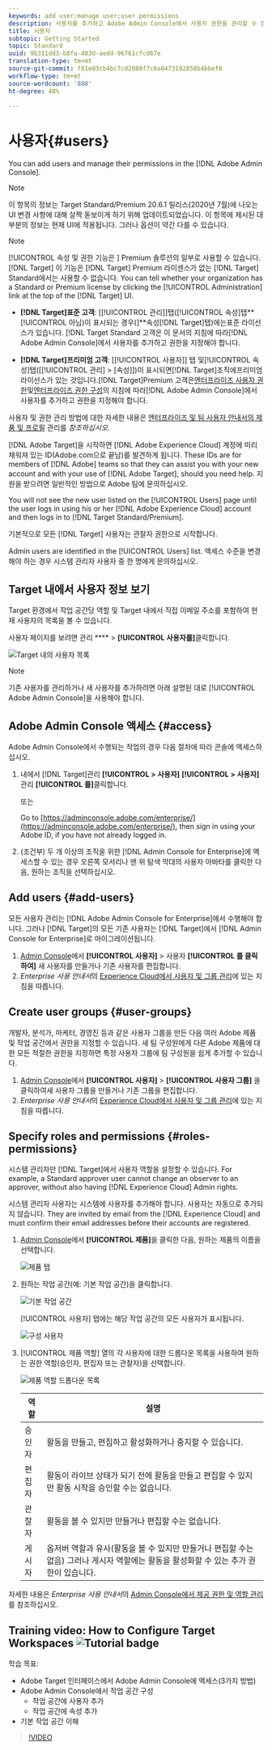 ```yaml
---
keywords: add user;manage user;user permissions
description: 사용자를 추가하고 Adobe Admin Console에서 사용자 권한을 관리할 수 있습니다.
title: 사용자
subtopic: Getting Started
topic: Standard
uuid: 9b311dd3-b8fa-483d-aedd-96761cfcd67e
translation-type: tm+mt
source-git-commit: f81e03cb4bc7cd2080f7c8a8473192858b4bbef8
workflow-type: tm+mt
source-wordcount: '888'
ht-degree: 48%

---
```



# 사용자{#users}

You can add users and manage their permissions in the [!DNL Adobe Admin Console].

>[!NOTE]
>
>이 항목의 정보는 Target Standard/Premium 20.6.1 릴리스(2020년 7월)에 나오는 UI 변경 사항에 대해 살짝 돋보이게 하기 위해 업데이트되었습니다. 이 항목에 제시된 대부분의 정보는 현재 UI에 적용됩니다. 그러나 옵션이 약간 다를 수 있습니다.

>[!NOTE]
>
>[!UICONTROL 속성 및 권한 기능은 ] Premium 솔루션의 일부로 사용할 수 있습니다. [!DNL Target] 이 기능은 [!DNL Target] Premium 라이센스가 없는 [!DNL Target] Standard에서는 사용할 수 없습니다.
>You can tell whether your organization has a Standard or Premium license by clicking the [!UICONTROL Administration] link at the top of the [!DNL Target] UI.
>
>* **[!DNL Target]표준 고객&#x200B;**: [[!UICONTROL 관리]]탭([!UICONTROL 속성]탭**[!UICONTROL 아님)이 표시되는 경우(]**속성[!DNL Target]탭)에는표준 라이선스가 있습니다. [!DNL Target Standard 고객은 이 문서의 지침에 따라[!DNL Adobe Admin Console]에서 사용자를 추가하고 권한을 지정해야 합니다.
   >
   >
* **[!DNL Target]프리미엄 고객&#x200B;**: [[!UICONTROL 사용자]] 탭 및[!UICONTROL 속성]탭([[!UICONTROL 관리] > [속성]])이 표시되면[!DNL Target]조직에프리미엄 라이선스가 있는 것입니다.[!DNL Target]Premium 고객은[엔터프라이즈 사용자 권한](/help/administrating-target/c-user-management/property-channel/property-channel.md)및[엔터프라이즈 권한 구성](/help/administrating-target/c-user-management/property-channel/properties-overview.md)의 지침에 따라[!DNL Adobe Admin Console]에서 사용자를 추가하고 권한을 지정해야 합니다.
>
>
사용자 및 권한 관리 방법에 대한 자세한 내용은 [엔터프라이즈 및 팀 사용자 안내서의 제품 및 프로필](https://helpx.adobe.com/enterprise/using/manage-products-and-profiles.html) 관리를 *참조하십시오*.

[!DNL Adobe Target]을 시작하면 [!DNL Adobe Experience Cloud] 계정에 미리 채워져 있는 ID(Adobe.com으로 끝남)를 발견하게 됩니다. These IDs are for members of [!DNL Adobe] teams so that they can assist you with your new account and with your use of [!DNL Adobe Target], should you need help. 지원을 받으려면 일반적인 방법으로 Adobe 팀에 문의하십시오.

You will not see the new user listed on the [!UICONTROL Users] page until the user logs in using his or her [!DNL Adobe Experience Cloud] account and then logs in to [!DNL Target Standard/Premium].

기본적으로 모든 [!DNL Target] 사용자는 관찰자 권한으로 시작합니다.

Admin users are identified in the [!UICONTROL Users] list. 액세스 수준을 변경해야 하는 경우 시스템 관리자 사용자 중 한 명에게 문의하십시오.

## Target 내에서 사용자 정보 보기

Target 환경에서 작업 공간당 역할 및 Target 내에서 직접 이메일 주소를 포함하여 현재 사용자의 목록을 볼 수 있습니다.

사용자 페이지를 보려면 관리 **** > **[!UICONTROL 사용자를]**&#x200B;클릭합니다.

![Target 내의 사용자 목록](/help/administrating-target/c-user-management/c-user-management/assets/user-list-target.png)

>[!NOTE]
>
>기존 사용자를 관리하거나 새 사용자를 추가하려면 아래 설명된 대로 [!UICONTROL Adobe Admin Console]을 사용해야 합니다.

## Adobe Admin Console 액세스 {#access}

Adobe Admin Console에서 수행되는 작업의 경우 다음 절차에 따라 콘솔에 액세스하십시오.

1. 내에서 [!DNL Target]관리 **[!UICONTROL > 사용자]** **[!UICONTROL > 사용자]** 관리 **[!UICONTROL 를]**&#x200B;클릭합니다.

   또는

   Go to [https://adminconsole.adobe.com/enterprise/](https://adminconsole.adobe.com/enterprise/), then sign in using your Adobe ID, if you have not already logged in.

1. (조건부) 두 개 이상의 조직을 위한 [!DNL Admin Console for Enterprise]에 액세스할 수 있는 경우 오른쪽 모서리나 맨 위 탐색 막대의 사용자 아바타를 클릭한 다음, 원하는 조직을 선택하십시오.

## Add users {#add-users}

모든 사용자 관리는 [!DNL Adobe Admin Console for Enterprise]에서 수행해야 합니다. 그러나 [!DNL Target]의 모든 기존 사용자는 [!DNL Target]에서 [!DNL Admin Console for Enterprise]로 마이그레이션됩니다.

1. [Admin Console](../../../administrating-target/c-user-management/c-user-management/user-management.md#section_79796E0227D048F59BAE0AB02E544EBE)에서 **[!UICONTROL 사용자]** > 사용자 **[!UICONTROL 를 클릭하여]** 새 사용자를 만들거나 기존 사용자를 편집합니다.
1. *Enterprise 사용 안내서*&#x200B;의 [Experience Cloud에서 사용자 및 그룹 관리](https://helpx.adobe.com/enterprise/help/users.html)에 있는 지침을 따릅니다.

## Create user groups {#user-groups}

개발자, 분석가, 마케터, 경영진 등과 같은 사용자 그룹을 만든 다음 여러 Adobe 제품 및 작업 공간에서 권한을 지정할 수 있습니다. 새 팀 구성원에게 다른 Adobe 제품에 대한 모든 적절한 권한을 지정하면 특정 사용자 그룹에 팀 구성원을 쉽게 추가할 수 있습니다.

1. [Admin Console](../../../administrating-target/c-user-management/c-user-management/user-management.md#section_79796E0227D048F59BAE0AB02E544EBE)에서 **[!UICONTROL 사용자]** > **[!UICONTROL 사용자 그룹]** 을 클릭하여새 사용자 그룹을 만들거나 기존 그룹을 편집합니다.
1. *Enterprise 사용 안내서*&#x200B;의 [Experience Cloud에서 사용자 및 그룹 관리](https://helpx.adobe.com/enterprise/help/users.html)에 있는 지침을 따릅니다.

## Specify roles and permissions {#roles-permissions}

시스템 관리자만 [!DNL Target]에서 사용자 역할을 설정할 수 있습니다. For example, a Standard approver user cannot change an observer to an approver, without also having [!DNL Experience Cloud] Admin rights.

시스템 관리자 사용자는 시스템에 사용자를 추가해야 합니다. 사용자는 자동으로 추가되지 않습니다. They are invited by email from the [!DNL Experience Cloud] and must confirm their email addresses before their accounts are registered.

1. [Admin Console](../../../administrating-target/c-user-management/c-user-management/user-management.md#section_79796E0227D048F59BAE0AB02E544EBE)에서 **[!UICONTROL 제품]**&#x200B;을 클릭한 다음, 원하는 제품의 이름을 선택합니다.

   ![제품 탭](/help/administrating-target/c-user-management/c-user-management/assets/workspace-publisher.png)

1. 원하는 작업 공간(예: 기본 작업 공간)을 클릭합니다.

   ![기본 작업 공간](/help/administrating-target/c-user-management/c-user-management/assets/default-workspace-new.png)

   [!UICONTROL 사용자] 탭에는 해당 작업 공간의 모든 사용자가 표시됩니다.

   ![구성 사용자](/help/administrating-target/c-user-management/c-user-management/assets/configuration_users-new-publisher.png)

1. [!UICONTROL 제품 역할] 열의 각 사용자에 대한 드롭다운 목록을 사용하여 원하는 권한 역할(승인자, 편집자 또는 관찰자)을 선택합니다.

   ![제품 역할 드롭다운 목록](/help/administrating-target/c-user-management/c-user-management/assets/product-role-new.png)

   | 역할 | 설명 |
   |--- |--- |
   | 승인자 | 활동을 만들고, 편집하고 활성화하거나 중지할 수 있습니다. |
   | 편집자 | 활동이 라이브 상태가 되기 전에 활동을 만들고 편집할 수 있지만 활동 시작을 승인할 수는 없습니다. |
   | 관찰자 | 활동을 볼 수 있지만 만들거나 편집할 수는 없습니다. |
   | 게시자 | 옵저버 역할과 유사(활동을 볼 수 있지만 만들거나 편집할 수는 없음) 그러나 게시자 역할에는 활동을 활성화할 수 있는 추가 권한이 있습니다. |

자세한 내용은 *Enterprise 사용 안내서*&#x200B;의 [Admin Console에서 제공 권한 및 역할 관리](https://helpx.adobe.com/enterprise/help/manage-permissions-and-roles.html)를 참조하십시오.

## Training video: How to Configure Target Workspaces ![Tutorial badge](/help/assets/tutorial.png)

학습 목표:

* Adobe Target 인터페이스에서 Adobe Admin Console에 액세스(3가지 방법)
* Adobe Admin Console에서 작업 공간 구성
   * 작업 공간에 사용자 추가
   * 작업 공간에 속성 추가
* 기본 작업 공간 이해

>[!VIDEO](https://video.tv.adobe.com/v/19463/)

